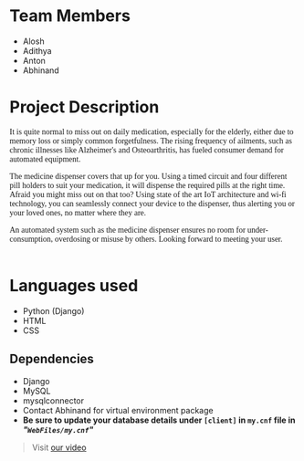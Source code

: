 # Team Members
- Alosh
- Adithya
- Anton 
- Abhinand

# Project Description
<span style="font-family: 'sans-serif';">It is quite normal to miss out on daily medication, especially for the elderly, either due to memory loss or simply common forgetfulness. The rising frequency of ailments, such as chronic illnesses like Alzheimer's and Osteoarthritis, has fueled consumer demand for automated equipment.</span>

<span style="font-family: 'sans-serif';">The medicine dispenser covers that up for you. Using a timed circuit and four different pill holders to suit your medication, it will dispense the required pills at the right time. Afraid you might miss out on that too? Using state of the art IoT architecture and wi-fi technology, you can seamlessly connect your device to the dispenser, thus alerting you or your loved ones, no matter where they are.</span>

<span style="font-family: 'sans-serif';">An automated system such as the medicine dispenser ensures no room for under-consumption, overdosing or misuse by others. Looking forward to meeting your user.</span>
<br></br>

# Languages used
- Python (Django)
- HTML
- CSS

## Dependencies
- Django
- MySQL
- mysqlconnector
- Contact Abhinand for virtual environment package
- **Be sure to update your database details under `[client]` in `my.cnf` file in *"`WebFiles/my.cnf`"***

> Visit [our video](https://youtu.be/QyNT844Vszo)